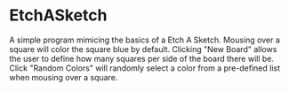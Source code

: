 # EtchASketch
A simple program mimicing the basics of a Etch A Sketch. Mousing over a square will color the square blue by default. Clicking "New Board" allows the user to define how many squares per side
of the board there will be. Click "Random Colors" will randomly select a color from a pre-defined
list when mousing over a square.